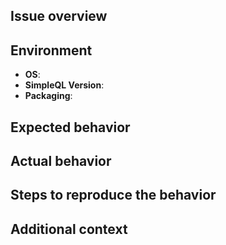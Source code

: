 ## Issue overview

<!-- Provide a general summary of the issue in the Title above -->

## Environment

- **OS**: <!-- e.g. Windows, macOS, Linux -->
- **SimpleQL Version**: <!-- e.g. 1.0.0 -->
- **Packaging**: <!-- e.g. Docker, Binary, Source Code -->

## Expected behavior

<!-- A clear and concise description of what you expected to happen. -->

## Actual behavior

<!-- A clear and concise description of what actually happened. -->

## Steps to reproduce the behavior

<!-- Steps to reproduce the behavior: -->


## Additional context

<!-- Add any other context about the problem here. -->
<!-- This is a good place to put any logs, screenshots, etc>